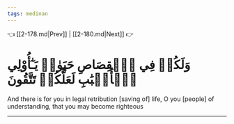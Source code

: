 ```yaml
---
tags: medinan
---
```


👈 [[2-178.md|Prev]] | [[2-180.md|Next]] 👉

# وَلَكُمۡ فِي ٱلۡقِصَاصِ حَيَوٰةٞ يَـٰٓأُوْلِي ٱلۡأَلۡبَٰبِ لَعَلَّكُمۡ تَتَّقُونَ

And there is for you in legal retribution [saving of] life, O you [people] of understanding, that you may become righteous

---

